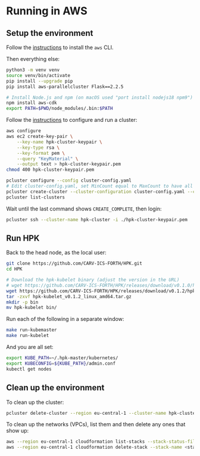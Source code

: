 # Running in AWS

## Setup the environment

Follow the [instructions](https://docs.aws.amazon.com/cli/latest/userguide/getting-started-install.html) to install the `aws` CLI.

Then everything else:
```sh
python3 -m venv venv
source venv/bin/activate
pip install --upgrade pip
pip install aws-parallelcluster Flask==2.2.5

# Install Node.js and npm (on macOS used "port install nodejs18 npm9")
npm install aws-cdk
export PATH=$PWD/node_modules/.bin:$PATH
```

Follow the [instructions](https://docs.aws.amazon.com/parallelcluster/latest/ug/install-v3-configuring.html) to configure and run a cluster:
```sh
aws configure
aws ec2 create-key-pair \
    --key-name hpk-cluster-keypair \
    --key-type rsa \
    --key-format pem \
    --query "KeyMaterial" \
    --output text > hpk-cluster-keypair.pem
chmod 400 hpk-cluster-keypair.pem

pcluster configure --config cluster-config.yaml
# Edit cluster-config.yaml, set MinCount equal to MaxCount to have all worker nodes immediately available, add OnNodeConfigured scripts (see the `cluster-config.yaml` example)
pcluster create-cluster --cluster-configuration cluster-config.yaml --cluster-name hpk-cluster --region eu-central-1
pcluster list-clusters
```

Wait until the last command shows `CREATE_COMPLETE`, then login:
```sh
pcluster ssh --cluster-name hpk-cluster -i ./hpk-cluster-keypair.pem
```

## Run HPK

Back to the head node, as the local user:
```sh
git clone https://github.com/CARV-ICS-FORTH/HPK.git
cd HPK

# Download the hpk-kubelet binary (adjust the version in the URL)
# wget https://github.com/CARV-ICS-FORTH/HPK/releases/download/v0.1.0/hpk-kubelet_v0.1.0_linux_amd64.tar.gz
wget https://github.com/CARV-ICS-FORTH/HPK/releases/download/v0.1.2/hpk-kubelet_v0.1.2_linux_amd64.tar.gz
tar -zxvf hpk-kubelet_v0.1.2_linux_amd64.tar.gz
mkdir -p bin
mv hpk-kubelet bin/
```

Run each of the following in a separate window:
```sh
make run-kubemaster
make run-kubelet
```

And you are all set:
```sh
export KUBE_PATH=~/.hpk-master/kubernetes/
export KUBECONFIG=${KUBE_PATH}/admin.conf
kubectl get nodes
```

## Clean up the environment

To clean up the cluster:
```sh
pcluster delete-cluster --region eu-central-1 --cluster-name hpk-cluster
```

To clean up the networks (VPCs), list them and then delete any ones that show up:
```sh
aws --region eu-central-1 cloudformation list-stacks --stack-status-filter "CREATE_COMPLETE" --query "StackSummaries[].StackName" | grep -e "parallelclusternetworking-"
aws --region eu-central-1 cloudformation delete-stack --stack-name <stack_name>
```
